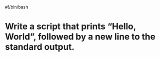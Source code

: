 #!/bin/bash
# Write a script that prints “Hello, World”, followed by a new line to the standard output.
